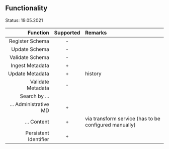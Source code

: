 ## Functionality

Status: 19.05.2021

| Function              | Supported | Remarks         |
| ---------------------:| :-------: | :-------------- |
| Register Schema       | -         |                 | 
| Update Schema         | -         |                 | 
| Validate Schema       | -         |                 | 
| Ingest Metadata       | +         |                 | 
| Update Metadata       | +         | history         | 
| Validate Metadata     | -         |                 | 
| Search by ...         |           |                 | 
| ... Administrative MD | +         |                 | 
| ... Content           | +         | via transform service (has to be configured manually)   | 
| Persistent Identifier | +         |                 | 


